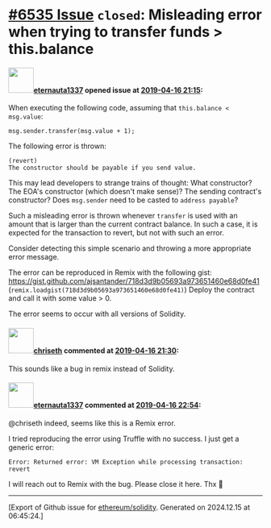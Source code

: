 # [\#6535 Issue](https://github.com/ethereum/solidity/issues/6535) `closed`: Misleading error when trying to transfer funds > this.balance

#### <img src="https://avatars.githubusercontent.com/u/550409?u=8a9c1866e2239e265861f72d7bbd3f3b1358ae6b&v=4" width="50">[eternauta1337](https://github.com/eternauta1337) opened issue at [2019-04-16 21:15](https://github.com/ethereum/solidity/issues/6535):

When executing the following code, assuming that `this.balance < msg.value`:

```
msg.sender.transfer(msg.value + 1);
```

The following error is thrown:

```
(revert)
The constructor should be payable if you send value.
```

This may lead developers to strange trains of thought: What constructor? The EOA's constructor (which doesn't make sense)? The sending contract's constructor? Does `msg.sender` need to be casted to `address payable`?

Such a misleading error is thrown whenever `transfer` is used with an amount that is larger than the current contract balance. In such a case, it is expected for the transaction to revert, but not with such an error.

Consider detecting this simple scenario and throwing a more appropriate error message.

The error can be reproduced in Remix with the following gist:
https://gist.github.com/ajsantander/718d3d9b05693a973651460e68d0fe41
(`remix.loadgist(718d3d9b05693a973651460e68d0fe41)`)
Deploy the contract and call it with some value > 0.

The error seems to occur with all versions of Solidity.

#### <img src="https://avatars.githubusercontent.com/u/9073706?v=4" width="50">[chriseth](https://github.com/chriseth) commented at [2019-04-16 21:30](https://github.com/ethereum/solidity/issues/6535#issuecomment-483851275):

This sounds like a bug in remix instead of Solidity.

#### <img src="https://avatars.githubusercontent.com/u/550409?u=8a9c1866e2239e265861f72d7bbd3f3b1358ae6b&v=4" width="50">[eternauta1337](https://github.com/eternauta1337) commented at [2019-04-16 22:54](https://github.com/ethereum/solidity/issues/6535#issuecomment-483873348):

@chriseth indeed, seems like this is a Remix error. 

I tried reproducing the error using Truffle with no success. I just get a generic error:

```
Error: Returned error: VM Exception while processing transaction: revert
```

I will reach out to Remix with the bug. Please close it here.
Thx :tada:


-------------------------------------------------------------------------------



[Export of Github issue for [ethereum/solidity](https://github.com/ethereum/solidity). Generated on 2024.12.15 at 06:45:24.]
